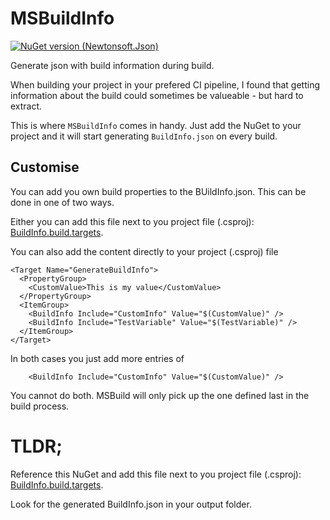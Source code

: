 # MSBuildInfo
[![NuGet version (Newtonsoft.Json)](https://img.shields.io/nuget/v/Newtonsoft.Json.svg?style=flat-square)](https://www.nuget.org/packages/Newtonsoft.Json/)

Generate json with build information during build.

When building your project in your prefered CI pipeline, I found that getting information about the build could sometimes be valueable - but hard to extract.

This is where `MSBuildInfo` comes in handy. Just add the NuGet to your project and it will start generating `BuildInfo.json` on every build.

## Customise
You can add you own build properties to the BUildInfo.json. This can be done in one of two ways.

Either you can add this file next to you project file (.csproj):
[BuildInfo.build.targets](https://github.com/MarLoe/MSBuildInfo/raw/refs/heads/master/MSBuildInfo.Sample/MSBuildInfo.build.targets).

You can also add the content directly to your project (.csproj) file
```
<Target Name="GenerateBuildInfo">
  <PropertyGroup>
    <CustomValue>This is my value</CustomValue>
  </PropertyGroup>
  <ItemGroup>
    <BuildInfo Include="CustomInfo" Value="$(CustomValue)" />
    <BuildInfo Include="TestVariable" Value="$(TestVariable)" />
  </ItemGroup>
</Target>
```

In both cases you just add more entries of
```
    <BuildInfo Include="CustomInfo" Value="$(CustomValue)" />
```

You cannot do both. MSBuild will only pick up the one defined last in the build process.

# TLDR;
Reference this NuGet and add this file next to you project file (.csproj):
[BuildInfo.build.targets](https://github.com/MarLoe/MSBuildInfo/raw/refs/heads/master/MSBuildInfo.Sample/MSBuildInfo.build.targets).

Look for the generated BuildInfo.json in your output folder.